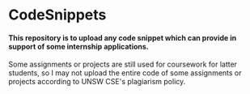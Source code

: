 # CodeSnippets
#### This repository is to upload any code snippet which can provide in support of some internship applications.

Some assignments or projects are still used for coursework for latter students, so I may not upload the entire code of some assignments or projects according to UNSW CSE's plagiarism policy.
